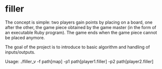 # filler
The concept is simple: two players gain points by placing on a board, one after the other,
the game piece obtained by the game master (in the form of an executable Ruby program).
The game ends when the game piece cannot be placed anymore.

The goal of the project is to introduce to basic algorithm and handling of inputs/outputs.

Usage: ./filler_v -f path[map] -p1 path[player1.filler] -p2 path[player2.filler]
